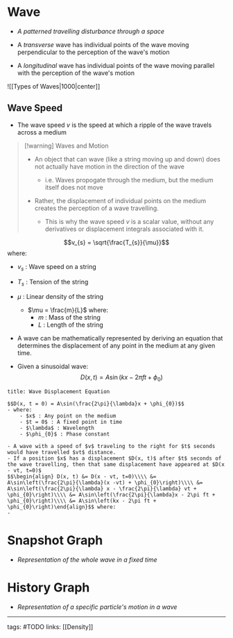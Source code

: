 # Wave

- *A patterned travelling disturbance through a space*

- A *transverse* wave has individual points of the wave moving perpendicular to the perception of the wave's motion

- A *longitudinal* wave has individual points of the wave moving parallel with the perception of the wave's motion

![[Types of Waves|1000|center]]

## Wave Speed

- The wave speed $v$ is the speed at which a ripple of the wave travels across a medium

>[!warning] Waves and Motion
> - An object that can wave (like a string moving up and down) does not actually have motion in the direction of the wave
>
> 	- i.e. Waves propogate through the medium, but the medium itself does not move
> 
> - Rather, the displacement of individual points on the medium creates the perception of a wave travelling.
>   
> 	- This is why the wave speed $v$ is a scalar value, without any derivatives or displacement integrals associated with it.

$$v_{s} = \sqrt{\frac{T_{s}}{\mu}}$$ where:

- $v_{s}$ : Wave speed on a string

- $T_{s}$ : Tension of the string
- $\mu$ : Linear density of the string
	- $\mu = \frac{m}{L}$ where:
		- $m$ : Mass of the string
		- $L$ : Length of the string


- A wave can be mathematically represented by deriving an equation that determines the displacement of any point in the medium at any given time.

- Given a sinusoidal wave:
$$D(x,t) = A\sin\left(kx - 2\pi ft + \phi_{0}\right)$$

```ad-success
title: Wave Displacement Equation

$$D(x, t = 0) = A\sin(\frac{2\pi}{\lambda}x + \phi_{0})$$
- where:
	- $x$ : Any point on the medium
	- $t = 0$ : A fixed point in time
	- $\lambda$ : Wavelength
	- $\phi_{0}$ : Phase constant

- A wave with a speed of $v$ traveling to the right for $t$ seconds would have travelled $vt$ distance.
- If a position $x$ has a displacement $D(x, t)$ after $t$ seconds of the wave travelling, then that same displacement have appeared at $D(x - vt, t=0)$
$$\begin{align} D(x, t) &= D(x - vt, t=0)\\\\ &= A\sin\left(\frac{2\pi}{\lambda}(x -vt) + \phi_{0}\right)\\\\ &= A\sin\left(\frac{2\pi}{\lambda} x - \frac{2\pi}{\lambda} vt + \phi_{0}\right)\\\\ &= A\sin\left(\frac{2\pi}{\lambda}x - 2\pi ft + \phi_{0}\right)\\\\ &= A\sin\left(kx - 2\pi ft + \phi_{0}\right)\end{align}$$ where:
- 

```

# Snapshot Graph
- *Representation of the whole wave in a fixed time*

# History Graph
- *Representation of a specific particle's motion in a wave*



---
tags: #TODO
links: [[Density]]